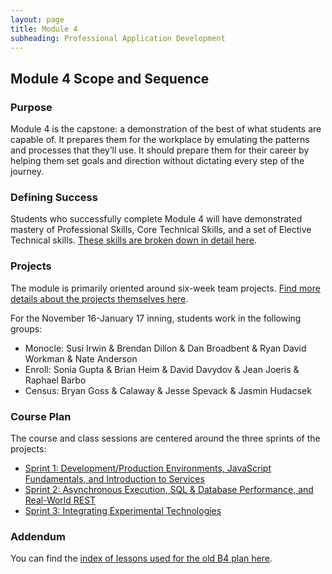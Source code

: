 ```yaml
---
layout: page
title: Module 4
subheading: Professional Application Development
---
```



## Module 4 Scope and Sequence

### Purpose

Module 4 is the capstone: a demonstration of the best of what students are capable of. It prepares them for the workplace by emulating the patterns and processes that they’ll use. It should prepare them for their career by helping them set goals and direction without dictating every step of the journey.

### Defining Success

Students who successfully complete Module 4 will have demonstrated mastery of Professional Skills, Core Technical Skills, and a set of Elective Technical skills. [These skills are broken down in detail here](success).

### Projects

The module is primarily oriented around six-week team projects. [Find more details about the projects themselves here](projects_overview).

For the November 16-January 17 inning, students work in the following groups:

* Monocle: Susi Irwin & Brendan Dillon & Dan Broadbent & Ryan David Workman & Nate Anderson
* Enroll: Sonia Gupta & Brian Heim & David Davydov & Jean Joeris & Raphael Barbo
* Census: Bryan Goss & Calaway & Jesse Spevack & Jasmin Hudacsek

### Course Plan

The course and class sessions are centered around the three sprints of the projects:

* [Sprint 1: Development/Production Environments, JavaScript Fundamentals, and Introduction to Services](sprint_1)
* [Sprint 2: Asynchronous Execution, SQL & Database Performance, and Real-World REST](sprint_2)
* [Sprint 3: Integrating Experimental Technologies](sprint_3)

### Addendum

You can find the [index of lessons used for the old B4 plan here](former_index).
